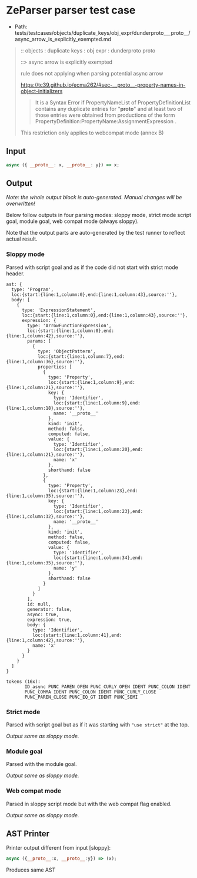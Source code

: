 # ZeParser parser test case

- Path: tests/testcases/objects/duplicate_keys/obj_expr/dunderproto___proto__/async_arrow_is_explicitly_exempted.md

> :: objects : duplicate keys : obj expr : dunderproto proto
>
> ::> async arrow is explicitly exempted
>
> rule does not applying when parsing potential async arrow
> 
> https://tc39.github.io/ecma262/#sec-__proto__-property-names-in-object-initializers
> 
> > It is a Syntax Error if PropertyNameList of PropertyDefinitionList contains any duplicate entries for "__proto__" and at least two of those entries were obtained from productions of the form PropertyDefinition:PropertyName:AssignmentExpression .
> 
> This restriction only applies to webcompat mode (annex B)

## Input

`````js
async ({ __proto__: x, __proto__: y}) => x;
`````

## Output

_Note: the whole output block is auto-generated. Manual changes will be overwritten!_

Below follow outputs in four parsing modes: sloppy mode, strict mode script goal, module goal, web compat mode (always sloppy).

Note that the output parts are auto-generated by the test runner to reflect actual result.

### Sloppy mode

Parsed with script goal and as if the code did not start with strict mode header.

`````
ast: {
  type: 'Program',
  loc:{start:{line:1,column:0},end:{line:1,column:43},source:''},
  body: [
    {
      type: 'ExpressionStatement',
      loc:{start:{line:1,column:0},end:{line:1,column:43},source:''},
      expression: {
        type: 'ArrowFunctionExpression',
        loc:{start:{line:1,column:0},end:{line:1,column:42},source:''},
        params: [
          {
            type: 'ObjectPattern',
            loc:{start:{line:1,column:7},end:{line:1,column:36},source:''},
            properties: [
              {
                type: 'Property',
                loc:{start:{line:1,column:9},end:{line:1,column:21},source:''},
                key: {
                  type: 'Identifier',
                  loc:{start:{line:1,column:9},end:{line:1,column:18},source:''},
                  name: '__proto__'
                },
                kind: 'init',
                method: false,
                computed: false,
                value: {
                  type: 'Identifier',
                  loc:{start:{line:1,column:20},end:{line:1,column:21},source:''},
                  name: 'x'
                },
                shorthand: false
              },
              {
                type: 'Property',
                loc:{start:{line:1,column:23},end:{line:1,column:35},source:''},
                key: {
                  type: 'Identifier',
                  loc:{start:{line:1,column:23},end:{line:1,column:32},source:''},
                  name: '__proto__'
                },
                kind: 'init',
                method: false,
                computed: false,
                value: {
                  type: 'Identifier',
                  loc:{start:{line:1,column:34},end:{line:1,column:35},source:''},
                  name: 'y'
                },
                shorthand: false
              }
            ]
          }
        ],
        id: null,
        generator: false,
        async: true,
        expression: true,
        body: {
          type: 'Identifier',
          loc:{start:{line:1,column:41},end:{line:1,column:42},source:''},
          name: 'x'
        }
      }
    }
  ]
}

tokens (16x):
       ID_async PUNC_PAREN_OPEN PUNC_CURLY_OPEN IDENT PUNC_COLON IDENT
       PUNC_COMMA IDENT PUNC_COLON IDENT PUNC_CURLY_CLOSE
       PUNC_PAREN_CLOSE PUNC_EQ_GT IDENT PUNC_SEMI
`````

### Strict mode

Parsed with script goal but as if it was starting with `"use strict"` at the top.

_Output same as sloppy mode._

### Module goal

Parsed with the module goal.

_Output same as sloppy mode._

### Web compat mode

Parsed in sloppy script mode but with the web compat flag enabled.

_Output same as sloppy mode._

## AST Printer

Printer output different from input [sloppy]:

````js
async ({__proto__:x, __proto__:y}) => (x);
````

Produces same AST
